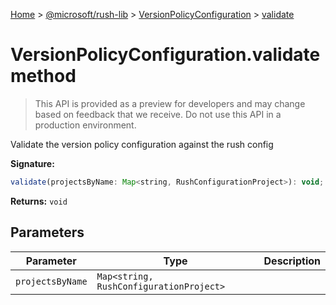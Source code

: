 [Home](./index) &gt; [@microsoft/rush-lib](./rush-lib.md) &gt; [VersionPolicyConfiguration](./rush-lib.versionpolicyconfiguration.md) &gt; [validate](./rush-lib.versionpolicyconfiguration.validate.md)

# VersionPolicyConfiguration.validate method

> This API is provided as a preview for developers and may change based on feedback that we receive. Do not use this API in a production environment.

Validate the version policy configuration against the rush config

**Signature:**
```javascript
validate(projectsByName: Map<string, RushConfigurationProject>): void;
```
**Returns:** `void`

## Parameters

|  Parameter | Type | Description |
|  --- | --- | --- |
|  `projectsByName` | `Map<string, RushConfigurationProject>` |  |

